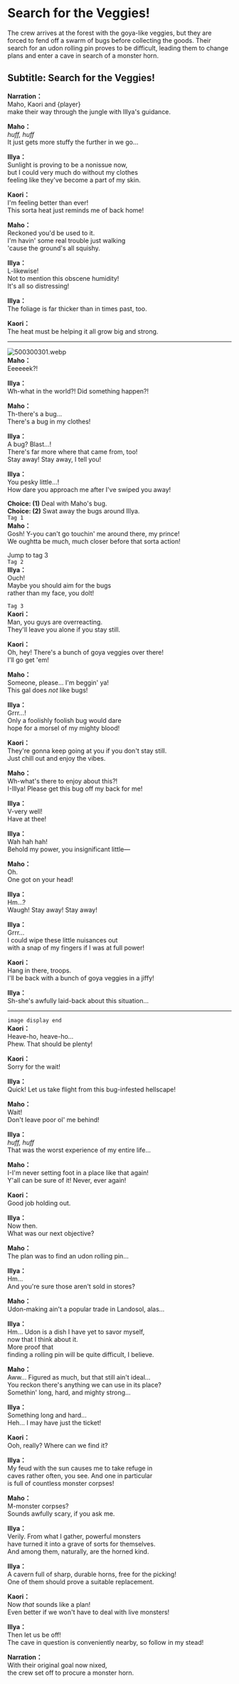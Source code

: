 # Search for the Veggies!
The crew arrives at the forest with the goya-like veggies, but they are forced to fend off a swarm of bugs before collecting the goods. Their search for an udon rolling pin proves to be difficult, leading them to change plans and enter a cave in search of a monster horn.
  
## Subtitle: Search for the Veggies!
  
**Narration：**  
Maho, Kaori and {player}  
make their way through the jungle with Illya's guidance.  
  
**Maho：**  
*huff, huff*  
It just gets more stuffy the further in we go...  
  
**Illya：**  
Sunlight is proving to be a nonissue now,  
but I could very much do without my clothes  
feeling like they've become a part of my skin.  
  
**Kaori：**  
I'm feeling better than ever!  
This sorta heat just reminds me of back home!  
  
**Maho：**  
Reckoned you'd be used to it.  
I'm havin' some real trouble just walking  
'cause the ground's all squishy.  
  
**Illya：**  
L-likewise!  
Not to mention this obscene humidity!  
It's all so distressing!  
  
**Illya：**  
The foliage is far thicker than in times past, too.  
  
**Kaori：**  
The heat must be helping it all grow big and strong.  
  

---  
  
![500300301.webp](https://redive.estertion.win/card/story/500300301.webp)  
**Maho：**  
Eeeeeek?!  
  
**Illya：**  
Wh-what in the world?! Did something happen?!  
  
**Maho：**  
Th-there's a bug...  
There's a bug in my clothes!  
  
**Illya：**  
A bug? Blast...!  
There's far more where that came from, too!  
Stay away! Stay away, I tell you!  
  
**Illya：**  
You pesky little...!  
How dare you approach me after I've swiped you away!  
  
**Choice: (1)**  Deal with Maho's bug.  
**Choice: (2)**  Swat away the bugs around Illya.  
`Tag 1`  
**Maho：**  
Gosh! Y-you can't go touchin' me around there, my prince!  
We oughtta be much, much closer before that sorta action!  
  
Jump to tag 3  
`Tag 2`  
**Illya：**  
Ouch!  
Maybe you should aim for the bugs  
rather than my face, you dolt!  
  
`Tag 3`  
**Kaori：**  
Man, you guys are overreacting.  
They'll leave you alone if you stay still.  
  
**Kaori：**  
Oh, hey! There's a bunch of goya veggies over there!  
I'll go get 'em!  
  
**Maho：**  
Someone, please... I'm beggin' ya!  
This gal does *not* like bugs!  
  
**Illya：**  
Grrr...!  
Only a foolishly foolish bug would dare  
hope for a morsel of my mighty blood!  
  
**Kaori：**  
They're gonna keep going at you if you don't stay still.  
Just chill out and enjoy the vibes.  
  
**Maho：**  
Wh-what's there to enjoy about this?!  
I-Illya! Please get this bug off my back for me!  
  
**Illya：**  
V-very well!  
Have at thee!  
  
**Illya：**  
Wah hah hah!  
Behold my power, you insignificant little—  
  
**Maho：**  
Oh.  
One got on your head!  
  
**Illya：**  
Hm...?  
Waugh! Stay away! Stay away!  
  
**Illya：**  
Grrr...  
I could wipe these little nuisances out  
with a snap of my fingers if I was at full power!  
  
**Kaori：**  
Hang in there, troops.  
I'll be back with a bunch of goya veggies in a jiffy!  
  
**Illya：**  
Sh-she's awfully laid-back about this situation...  
  

---  
  
`image display end`  
**Kaori：**  
Heave-ho, heave-ho...  
Phew. That should be plenty!  
  
**Kaori：**  
Sorry for the wait!  
  
**Illya：**  
Quick! Let us take flight from this bug-infested hellscape!  
  
**Maho：**  
Wait!  
Don't leave poor ol' me behind!  
  
**Illya：**  
*huff, huff*  
That was the worst experience of my entire life...  
  
**Maho：**  
I-I'm never setting foot in a place like that again!  
Y'all can be sure of it! Never, ever again!  
  
**Kaori：**  
Good job holding out.  
  
**Illya：**  
Now then.  
What was our next objective?  
  
**Maho：**  
The plan was to find an udon rolling pin...  
  
**Illya：**  
Hm...  
And you're sure those aren't sold in stores?  
  
**Maho：**  
Udon-making ain't a popular trade in Landosol, alas...  
  
**Illya：**  
Hm... Udon is a dish I have yet to savor myself,  
now that I think about it.  
More proof that  
finding a rolling pin will be quite difficult, I believe.  
  
**Maho：**  
Aww... Figured as much, but that still ain't ideal...  
You reckon there's anything we can use in its place?  
Somethin' long, hard, and mighty strong...  
  
**Illya：**  
Something long and hard...  
Heh... I may have just the ticket!  
  
**Kaori：**  
Ooh, really? Where can we find it?  
  
**Illya：**  
My feud with the sun causes me to take refuge in  
caves rather often, you see. And one in particular  
is full of countless monster corpses!  
  
**Maho：**  
M-monster corpses?  
Sounds awfully scary, if you ask me.  
  
**Illya：**  
Verily. From what I gather, powerful monsters  
have turned it into a grave of sorts for themselves.  
And among them, naturally, are the horned kind.  
  
**Illya：**  
A cavern full of sharp, durable horns, free for the picking!  
One of them should prove a suitable replacement.  
  
**Kaori：**  
Now *that* sounds like a plan!  
Even better if we won't have to deal with live monsters!  
  
**Illya：**  
Then let us be off!  
The cave in question is conveniently nearby, so follow in my stead!  
  
**Narration：**  
With their original goal now nixed,  
the crew set off to procure a monster horn.  
